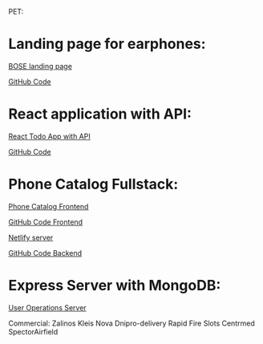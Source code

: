 PET:
# Landing page for earphones: 

[BOSE landing page](https://illia-skladnik.github.io/BOSE-landing/) 

[GitHub Code](https://github.com/Illia-Skladnik/BOSE-landing#readme) 

# React application with API: 

[React Todo App with API](https://illia-skladnik.github.io/react_todo-app-with-api/) 

[GitHub Code](https://github.com/Illia-Skladnik/react_todo-app-with-api/tree/develop#readme) 

# Phone Catalog Fullstack: 

[Phone Catalog Frontend](https://fe-sep22-hope-it-works.github.io/frontend-phone-catalog-app/) 

[GitHub Code Frontend](https://github.com/fe-sep22-hope-it-works/frontend-phone-catalog-app#readme) 

[Netlify server](https://hope-it-works.netlify.app/.netlify/functions/server) 

[GitHub Code Backend](https://github.com/fe-sep22-hope-it-works/backend-phone-catalog-app#readme) 

# Express Server with MongoDB: 

[User Operations Server](https://github.com/Illia-Skladnik/User-Operations-Server#readme) 


Commercial:
Zalinos
Kleis
Nova
Dnipro-delivery
Rapid Fire Slots
Centrmed
SpectorAirfield
